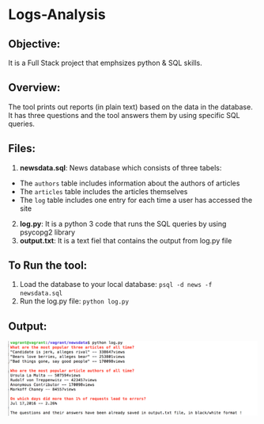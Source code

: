# Logs-Analysis

## Objective: 
It is a Full Stack project that emphsizes python &  SQL skills. 

## Overview:
The tool prints out reports (in plain text) based on the data in the database. It has three questions and the tool answers them by using specific SQL queries. 

## Files:
1. **newsdata.sql**: News database which consists of three tabels:
* The `authors` table includes information about the authors of articles
* The `articles` table includes the articles themselves
* The `log` table includes one entry for each time a user has accessed the site
2. **log.py**: It is a python 3 code that runs the SQL queries by using psycopg2 library
3. **output.txt**: It is a text fiel that contains the output from log.py file

## To Run the tool:
1. Load the database to your local database:
`psql -d news -f newsdata.sql`
2. Run the log.py file:
`python log.py`

## Output:
![](output.png)



